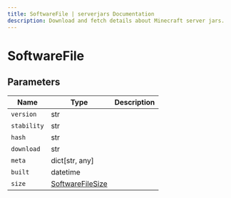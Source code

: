 ```yaml
---
title: SoftwareFile | serverjars Documentation
description: Download and fetch details about Minecraft server jars.
---
```


# SoftwareFile

## Parameters

| Name        | Type                                   | Description |
| ----------- | -------------------------------------- | ----------- |
| `version`   | str                                    |             |
| `stability` | str                                    |             |
| `hash`      | str                                    |             |
| `download`  | str                                    |             |
| `meta`      | dict[str, any]                         |             |
| `built`     | datetime                               |             |
| `size`      | [SoftwareFileSize](./SoftwareFileSize) |             |
